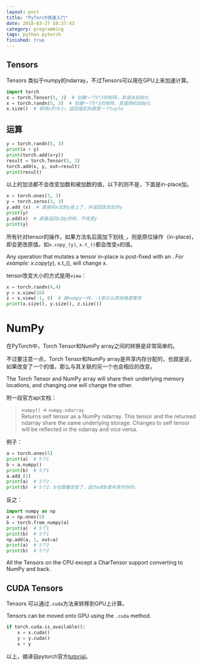 ```yaml
---
layout: post
title: "PyTorch快速入门"
date: 2018-03-27 10:37:43
category: programming
tags: python pytorch
finished: true
---
```



## Tensors

Tensors 类似于numpy的ndarray，不过Tensors可以用在GPU上来加速计算。

```python
import torch
x = torch.Tensor(5, 3)  # 创建一个5*3的矩阵，其值未初始化
x = torch.randn(5, 3)  # 创建一个5*3的矩阵，其值随机初始化
x.size()  # 获得x的大小，返回值实际就是一个tuple
```

## 运算

```python
y = torch.randn(5, 3)
print(x + y)
print(torch.add(x+y))
result = torch.Tensor(5, 3)
torch.add(x, y, out=result)
print(result)
```

以上的加法都不会改变加数和被加数的值，以下的则不是，下面是in-place加。

```python
x = torch.ones(3, 3)
y = torch.zeros(3, 3)
y.add_(x)  # 直接将x加到y身上了，并返回改变后的y
print(y)
y.add(x)  # 直接返回x加y的和，不改变y
print(y)
```

所有针对tensor的操作，如果方法名后面加下划线`_`，则是原位操作（in-place)，即会更改原值。如`x.copy_(y)`, `x.t_()`都会改变`x`的值。

Any operation that mutates a tensor in-place is post-fixed with an _. For example: x.copy_(y), x.t_(), will change x.

tensor改变大小的方式是用`view`：

```python
x = torch.randn(4,4)
y = x.view(16)
z = x.view(-1, 8)  # 跟numpy一样，-1表示从其他维度推导
print(x.size(), y.size(), z.size())
```

# NumPy

在PyTorch中，Torch Tensor和NumPy array之间的转换是非常简单的。

不过要注意一点，Torch Tensor和NumPy array是共享内存分配的，也就是说，如果改变了一个的值，那么与其关联的另一个也会相应的改变。

The Torch Tensor and NumPy array will share their underlying memory locations, and changing one will change the other.

附一段官方api文档：
> `numpy()` → `numpy.ndarray`  
Returns self tensor as a NumPy ndarray. This tensor and the returned ndarray share the same underlying storage. Changes to self tensor will be reflected in the ndarray and vice versa.

例子：

```python
a = torch.ones(5)
print(a)  # 5个1
b = a.numpy()
print(b)  # 5个1
a.add_(1)
print(a)  # 5个2
print(b)  # 5个2，b也跟着改变了，因为a和b是共享内存的。
```

反之：

```python
import numpy as np
a = np.ones(5)
b = torch.from_numpy(a)
print(a)  # 5个1
print(b)  # 5个1
np.add(a, 1, out=a)
print(a)  # 5个2
print(b)  # 5个2
```

All the Tensors on the CPU except a CharTensor support converting to NumPy and back.

## CUDA Tensors

Tensors 可以通过`.cuda`方法来转移到GPU上计算。

Tensors can be moved onto GPU using the `.cuda` method.

```python
if torch.cuda.is_available():
    x = x.cuda()
    y = y.cuda()
    x + y
```

以上，摘译自pytorch官方[tutorial][]。


[tutorial]: http://pytorch.org/tutorials/beginner/blitz/tensor_tutorial.html#sphx-glr-beginner-blitz-tensor-tutorial-py
